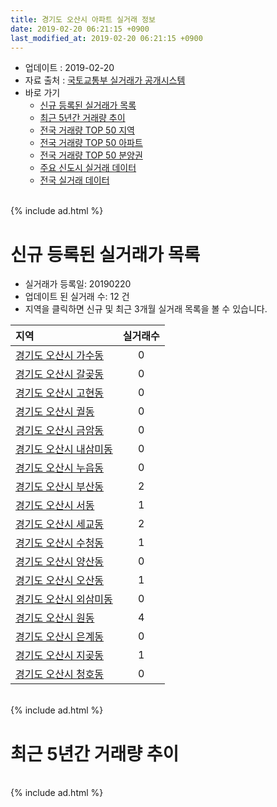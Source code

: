 ```yaml
---
title: 경기도 오산시 아파트 실거래 정보
date: 2019-02-20 06:21:15 +0900
last_modified_at: 2019-02-20 06:21:15 +0900
---
```


* 업데이트 : 2019-02-20
* 자료 출처 : [국토교통부 실거래가 공개시스템](http://rt.molit.go.kr)
* 바로 가기
    * [신규 등록된 실거래가 목록](#신규-등록된-실거래가-목록)
    * [최근 5년간 거래량 추이](#최근-5년간-거래량-추이)
    * [전국 거래량 TOP 50 지역](https://inasie.github.io/apt-trade-info/최근-3개월-전국에서-가장-거래가-많이-발생한-지역)
    * [전국 거래량 TOP 50 아파트](https://inasie.github.io/apt-trade-info/최근-3개월-전국에서-가장-거래가-많이-발생한-아파트)
    * [전국 거래량 TOP 50 분양권](https://inasie.github.io/apt-trade-info/최근-3개월-전국에서-가장-거래가-많이-발생한-분양권)
    * [주요 신도시 실거래 데이터](https://inasie.github.io/apt-trade-info/주요-신도시)
    * [전국 실거래 데이터](https://inasie.github.io/apt-trade-info/전국)

<br>
{% include ad.html %}
<br>

# 신규 등록된 실거래가 목록
* 실거래가 등록일: 20190220
* 업데이트 된 실거래 수: 12 건
* 지역을 클릭하면 신규 및 최근 3개월 실거래 목록을 볼 수 있습니다.


|지역|실거래수|
|:---|:---:|
|[경기도 오산시 가수동](https://inasie.github.io/apt-trade-info/경기도-오산시-가수동)|0|
|[경기도 오산시 갈곶동](https://inasie.github.io/apt-trade-info/경기도-오산시-갈곶동)|0|
|[경기도 오산시 고현동](https://inasie.github.io/apt-trade-info/경기도-오산시-고현동)|0|
|[경기도 오산시 궐동](https://inasie.github.io/apt-trade-info/경기도-오산시-궐동)|0|
|[경기도 오산시 금암동](https://inasie.github.io/apt-trade-info/경기도-오산시-금암동)|0|
|[경기도 오산시 내삼미동](https://inasie.github.io/apt-trade-info/경기도-오산시-내삼미동)|0|
|[경기도 오산시 누읍동](https://inasie.github.io/apt-trade-info/경기도-오산시-누읍동)|0|
|[경기도 오산시 부산동](https://inasie.github.io/apt-trade-info/경기도-오산시-부산동)|2|
|[경기도 오산시 서동](https://inasie.github.io/apt-trade-info/경기도-오산시-서동)|1|
|[경기도 오산시 세교동](https://inasie.github.io/apt-trade-info/경기도-오산시-세교동)|2|
|[경기도 오산시 수청동](https://inasie.github.io/apt-trade-info/경기도-오산시-수청동)|1|
|[경기도 오산시 양산동](https://inasie.github.io/apt-trade-info/경기도-오산시-양산동)|0|
|[경기도 오산시 오산동](https://inasie.github.io/apt-trade-info/경기도-오산시-오산동)|1|
|[경기도 오산시 외삼미동](https://inasie.github.io/apt-trade-info/경기도-오산시-외삼미동)|0|
|[경기도 오산시 원동](https://inasie.github.io/apt-trade-info/경기도-오산시-원동)|4|
|[경기도 오산시 은계동](https://inasie.github.io/apt-trade-info/경기도-오산시-은계동)|0|
|[경기도 오산시 지곶동](https://inasie.github.io/apt-trade-info/경기도-오산시-지곶동)|1|
|[경기도 오산시 청호동](https://inasie.github.io/apt-trade-info/경기도-오산시-청호동)|0|


<br>
{% include ad.html %}
<br>

# 최근 5년간 거래량 추이


<div style="width:100%;">
    <canvas id="deal_progress" height="200"></canvas>
</div>

<script>
new Chart(document.getElementById("deal_progress"), {
    type: 'line',
    data: {
        labels: ['201402','201403','201404','201405','201406','201407','201408','201409','201410','201411','201412','201501','201502','201503','201504','201505','201506','201507','201508','201509','201510','201511','201512','201601','201602','201603','201604','201605','201606','201607','201608','201609','201610','201611','201612','201701','201702','201703','201704','201705','201706','201707','201708','201709','201710','201711','201712','201801','201802','201803','201804','201805','201806','201807','201808','201809','201810','201811','201812','201901','201902'],
        datasets: [{
            label: '매매',
            pointRadius: 1,
            data: [272, 338, 275, 258, 245, 253, 312, 283, 332, 264, 228, 305, 256, 412, 370, 343, 296, 277, 274, 262, 291, 259, 221, 176, 181, 285, 265, 253, 259, 249, 301, 291, 331, 210, 203, 141, 165, 250, 199, 208, 271, 204, 169, 162, 136, 146, 136, 242, 203, 277, 184, 213, 272, 421, 324, 336, 335, 255, 174, 165, 40],
            borderColor: "rgba(255, 201, 14, 1)",
            backgroundColor: "rgba(255, 201, 14, 0.5)",
            fill: false,
            lineTension: 0
        },{
            label: '전월세',
            pointRadius: 1,
            data: [337, 366, 267, 253, 266, 268, 187, 198, 203, 246, 270, 255, 233, 271, 257, 237, 242, 249, 221, 229, 234, 277, 307, 248, 268, 232, 160, 139, 220, 210, 136, 176, 183, 148, 171, 168, 188, 182, 159, 178, 138, 181, 226, 243, 195, 246, 262, 288, 251, 279, 260, 252, 252, 223, 241, 209, 198, 183, 174, 186, 47],
            borderColor: "rgba(0, 141, 185, 1)",
            backgroundColor: "rgba(0, 141, 185, 0.5)",
            fill: false,
            lineTension: 0
        }
        ]
    },
    options: {
        responsive: true,
        title: {
            display: false
        },
        tooltips: {
            mode: 'index',
            intersect: false
        },
        hover: {
            mode: 'nearest',
            intersect: true
        },
        scales: {
            xAxes: [{
                display: true,
                scaleLabel: {
                    display: true,
                    labelString: '년/월'
                }
            }],
            yAxes: [{
                display: true,
                ticks: {
                    suggestedMin: 0,
                },
                scaleLabel: {
                    display: true,
                    labelString: '실거래 수'
                }
            }]
        }
    }
});

</script>


<br>
{% include ad.html %}
<br>

